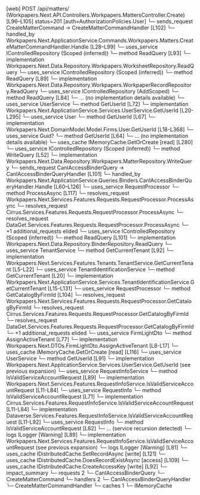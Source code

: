 [web] POST /api/matters/  (Workpapers.Next.API.Controllers.Workpapers.MattersController.Create)  [L96–L105] status=201 [auth=AuthorizationPolicies.User]
  └─ sends_request CreateMatterCommand -> CreateMatterCommandHandler [L102]
    └─ handled_by Workpapers.Next.ApplicationService.Commands.Workpapers.Matters.CreateMatterCommandHandler.Handle [L28–L99]
      └─ uses_service IControlledRepository<Worksheet> (Scoped (inferred))
        └─ method ReadQuery [L93]
          └─ implementation Workpapers.Next.Data.Repository.Workpapers.WorksheetRepository.ReadQuery
      └─ uses_service IControlledRepository<WorkpaperRecord> (Scoped (inferred))
        └─ method ReadQuery [L89]
          └─ implementation Workpapers.Next.Data.Repository.Workpapers.WorkpaperRecordRepository.ReadQuery
      └─ uses_service IControlledRepository<MatterStatus> (AddScoped)
        └─ method ReadQuery [L84]
          └─ ... (no implementation details available)
      └─ uses_service UserService
        └─ method GetUserId [L72]
          └─ implementation Workpapers.Next.ApplicationService.Services.UserService.GetUserId [L20-L295]
            └─ uses_service User
              └─ method GetUserId [L67]
                └─ implementation Workpapers.Next.DomainModel.Model.Firms.User.GetUserId [L18-L368]
            └─ uses_service Guid?
              └─ method GetUserId [L64]
                └─ ... (no implementation details available)
            └─ uses_cache IMemoryCache.GetOrCreate [read] [L280]
      └─ uses_service IControlledRepository<Matter> (Scoped (inferred))
        └─ method WriteQuery [L52]
          └─ implementation Workpapers.Next.Data.Repository.Workpapers.MatterRepository.WriteQuery
  └─ sends_request CanIAccessBinderQuery -> CanIAccessBinderQueryHandler [L101]
    └─ handled_by Workpapers.Next.ApplicationService.Queries.Binders.CanIAccessBinderQueryHandler.Handle [L60–L126]
      └─ uses_service RequestProcessor
        └─ method ProcessAsync [L117]
          └─ resolves_request Workpapers.Next.Services.Features.Requests.RequestProcessor.ProcessAsync
          └─ resolves_request Cirrus.Services.Features.Requests.RequestProcessor.ProcessAsync
          └─ resolves_request DataGet.Services.Features.Requests.RequestProcessor.ProcessAsync
          └─ +1 additional_requests elided
      └─ uses_service IControlledRepository<Binder> (Scoped (inferred))
        └─ method ReadQuery [L101]
          └─ implementation Workpapers.Next.Data.Repository.BinderRepository.ReadQuery
      └─ uses_service TenantService
        └─ method GetCurrentTenant [L92]
          └─ implementation Workpapers.Next.Services.Features.Tenants.TenantService.GetCurrentTenant [L5-L22]
            └─ uses_service TenantIdentificationService
              └─ method GetCurrentTenant [L20]
                └─ implementation Workpapers.Next.ApplicationService.Services.TenantIdentificationService.GetCurrentTenant [L15-L131]
                  └─ uses_service RequestProcessor
                    └─ method GetCatalogByFirmId [L104]
                      └─ resolves_request Workpapers.Next.Services.Features.Requests.RequestProcessor.GetCatalogByFirmId
                      └─ resolves_request Cirrus.Services.Features.Requests.RequestProcessor.GetCatalogByFirmId
                      └─ resolves_request DataGet.Services.Features.Requests.RequestProcessor.GetCatalogByFirmId
                      └─ +1 additional_requests elided
                  └─ uses_service FirmLightDto
                    └─ method AssignActiveTenant [L77]
                      └─ implementation Workpapers.Next.DTOs.FirmLightDto.AssignActiveTenant [L8-L17]
                  └─ uses_cache IMemoryCache.GetOrCreate [read] [L116]
      └─ uses_service UserService
        └─ method GetUserId [L91]
          └─ implementation Workpapers.Next.ApplicationService.Services.UserService.GetUserId (see previous expansion)
      └─ uses_service RequestInfoService
        └─ method IsValidServiceAccountRequest [L89]
          └─ implementation Workpapers.Next.Services.Features.RequestInfoService.IsValidServiceAccountRequest [L11-L84]
            └─ uses_service RequestInfo
              └─ method IsValidServiceAccountRequest [L71]
                └─ implementation Cirrus.Services.Features.RequestInfoService.IsValidServiceAccountRequest [L11-L84]
                └─ implementation Dataverse.Services.Features.RequestInfoService.IsValidServiceAccountRequest [L11-L92]
                  └─ uses_service RequestInfo
                    └─ method IsValidServiceAccountRequest [L82]
                      └─ ... (service recursion detected)
                  └─ logs ILogger<IRequestInfoService> [Warning] [L89]
                └─ implementation Workpapers.Next.Services.Features.RequestInfoService.IsValidServiceAccountRequest (see previous expansion)
            └─ logs ILogger<IRequestInfoService> [Warning] [L81]
      └─ uses_cache IDistributedCache.SetRecordAsync [write] [L121]
      └─ uses_cache IDistributedCache.DoesRecordExistAsync [access] [L109]
      └─ uses_cache IDistributedCache.CreateAccessKey [write] [L92]
  └─ impact_summary
    └─ requests 2
      └─ CanIAccessBinderQuery
      └─ CreateMatterCommand
    └─ handlers 2
      └─ CanIAccessBinderQueryHandler
      └─ CreateMatterCommandHandler
    └─ caches 1
      └─ IMemoryCache

